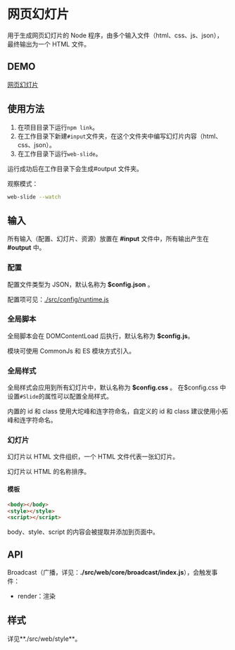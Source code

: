 # 网页幻灯片

用于生成网页幻灯片的 Node 程序，由多个输入文件（html、css、js、json），最终输出为一个 HTML 文件。

## DEMO

[网页幻灯片]()

## 使用方法

1. 在项目目录下运行`npm link`。
2. 在工作目录下新建`#input`文件夹，在这个文件夹中编写幻灯片内容（html、css、json）。
3. 在工作目录下运行`web-slide`。

运行成功后在工作目录下会生成#output 文件夹。

观察模式：

```sh
web-slide --watch
```

## 输入

所有输入（配置、幻灯片、资源）放置在 **#input** 文件中，所有输出产生在 **#output** 中。

### 配置

配置文件类型为 JSON，默认名称为 **\$config.json** 。

配置项可见：[./src/config/runtime.js](./src/config/runtime.js)

### 全局脚本

全局脚本会在 DOMContentLoad 后执行，默认名称为 **\$config.js**。

模块可使用 CommonJs 和 ES 模块方式引入。

### 全局样式

全局样式会应用到所有幻灯片中，默认名称为 **\$config.css** 。
在\$config.css 中设置`#Slide`的属性可以配置全局样式。

内置的 id 和 class 使用大坨峰和连字符命名，自定义的 id 和 class 建议使用小拓峰和连字符命名。

### 幻灯片

幻灯片以 HTML 文件组织，一个 HTML 文件代表一张幻灯片。

幻灯片以 HTML 的名称排序。

#### 模板

```html
<body></body>
<style></style>
<script></script>
```

body、style、script 的内容会被提取并添加到页面中。

## API

Broadcast（广播，详见：**./src/web/core/broadcast/index.js**），会触发事件：

- render：渲染

## 样式

详见**./src/web/style**。
